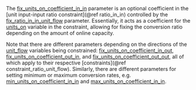 The [fix\_units\_on\_coefficient\_in\_in](@ref) parameter is an optional coefficient in the
[unit input-input ratio constraint](@ref ratio_in_in) controlled by the [fix\_ratio\_in\_in\_unit\_flow](@ref) parameter.
Essentially, it acts as a coefficient for the [units\_on](@ref) variable in the constraint,
allowing for fixing the conversion ratio depending on the amount of online capacity.

Note that there are different parameters depending on the directions of the [unit\_flow](@ref) variables
being constrained: [fix\_units\_on\_coefficient\_in\_out](@ref), [fix\_units\_on\_coefficient\_out\_in](@ref), and
[fix\_units\_on\_coefficient\_out\_out](@ref), all of which apply to their respective [constraints](@ref constraint_ratio_unit_flow).
Similarly, there are different parameters for setting minimum or maximum conversion rates, e.g.
[min\_units\_on\_coefficient\_in\_in](@ref) and [max\_units\_on\_coefficient\_in\_in](@ref).
